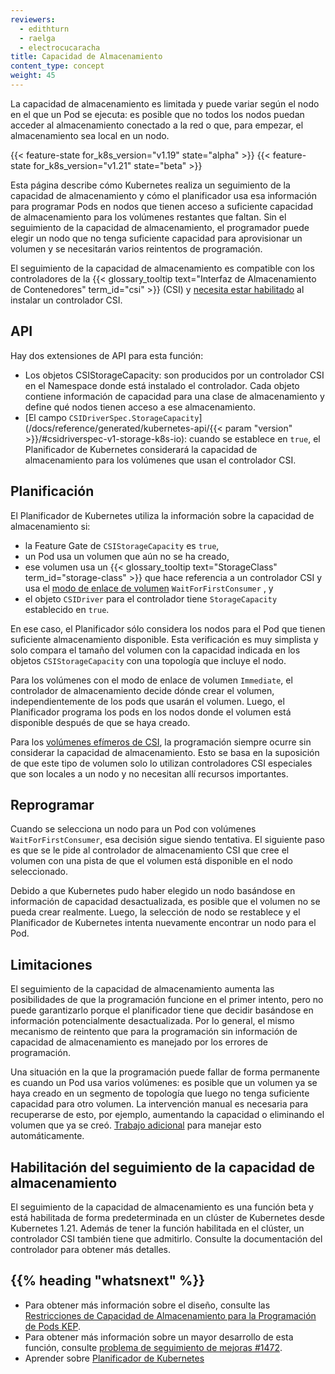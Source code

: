 ```yaml
---
reviewers:
  - edithturn
  - raelga
  - electrocucaracha
title: Capacidad de Almacenamiento
content_type: concept
weight: 45
---
```


<!-- overview -->

La capacidad de almacenamiento es limitada y puede variar según el nodo en el que un Pod se ejecuta: es posible que no todos los nodos puedan acceder al almacenamiento conectado a la red o que, para empezar, el almacenamiento sea local en un nodo.

{{< feature-state for_k8s_version="v1.19" state="alpha" >}}
{{< feature-state for_k8s_version="v1.21" state="beta" >}}

Esta página describe cómo Kubernetes realiza un seguimiento de la capacidad de almacenamiento y cómo el planificador usa esa información para programar Pods en nodos que tienen acceso a suficiente capacidad de almacenamiento para los volúmenes restantes que faltan. Sin el seguimiento de la capacidad de almacenamiento, el programador puede elegir un nodo que no tenga suficiente capacidad para aprovisionar un volumen y se necesitarán varios reintentos de programación.

El seguimiento de la capacidad de almacenamiento es compatible con los controladores de la {{< glossary_tooltip
text="Interfaz de Almacenamiento de Contenedores" term_id="csi" >}} (CSI) y
[necesita estar habilitado](#enabling-storage-capacity-tracking) al instalar un controlador CSI.

<!-- body -->

## API

Hay dos extensiones de API para esta función:

- Los objetos CSIStorageCapacity:
  son producidos por un controlador CSI en el Namespace donde está instalado el controlador. Cada objeto contiene información de capacidad para una clase de almacenamiento y define qué nodos tienen acceso a ese almacenamiento.
- [El campo `CSIDriverSpec.StorageCapacity`](/docs/reference/generated/kubernetes-api/{{< param "version" >}}/#csidriverspec-v1-storage-k8s-io):
  cuando se establece en `true`, el Planificador de Kubernetes considerará la capacidad de almacenamiento para los volúmenes que usan el controlador CSI.

## Planificación

El Planificador de Kubernetes utiliza la información sobre la capacidad de almacenamiento si:

- la Feature Gate de `CSIStorageCapacity` es `true`,
- un Pod usa un volumen que aún no se ha creado,
- ese volumen usa un {{< glossary_tooltip text="StorageClass" term_id="storage-class" >}} que hace referencia a un controlador CSI y usa el [modo de enlace de volumen](/docs/concepts/storage/storage-classes/#volume-binding-mode) `WaitForFirstConsumer` ,
  y
- el objeto `CSIDriver` para el controlador tiene `StorageCapacity` establecido en `true`.

En ese caso, el Planificador sólo considera los nodos para el Pod que tienen suficiente almacenamiento disponible. Esta verificación es muy simplista y solo compara el tamaño del volumen con la capacidad indicada en los objetos `CSIStorageCapacity` con una topología que incluye el nodo.

Para los volúmenes con el modo de enlace de volumen `Immediate`, el controlador de almacenamiento decide dónde crear el volumen, independientemente de los pods que usarán el volumen.
Luego, el Planificador programa los pods en los nodos donde el volumen está disponible después de que se haya creado.

Para los [volúmenes efímeros de CSI](/docs/concepts/storage/volumes/#csi),
la programación siempre ocurre sin considerar la capacidad de almacenamiento. Esto se basa en la suposición de que este tipo de volumen solo lo utilizan controladores CSI especiales que son locales a un nodo y no necesitan allí recursos importantes.

## Reprogramar

Cuando se selecciona un nodo para un Pod con volúmenes `WaitForFirstConsumer`, esa decisión sigue siendo tentativa. El siguiente paso es que se le pide al controlador de almacenamiento CSI que cree el volumen con una pista de que el volumen está disponible en el nodo seleccionado.

Debido a que Kubernetes pudo haber elegido un nodo basándose en información de capacidad desactualizada, es posible que el volumen no se pueda crear realmente. Luego, la selección de nodo se restablece y el Planificador de Kubernetes intenta nuevamente encontrar un nodo para el Pod.

## Limitaciones

El seguimiento de la capacidad de almacenamiento aumenta las posibilidades de que la programación funcione en el primer intento, pero no puede garantizarlo porque el planificador tiene que decidir basándose en información potencialmente desactualizada. Por lo general, el mismo mecanismo de reintento que para la programación sin información de capacidad de almacenamiento es manejado por los errores de programación.

Una situación en la que la programación puede fallar de forma permanente es cuando un Pod usa varios volúmenes: es posible que un volumen ya se haya creado en un segmento de topología que luego no tenga suficiente capacidad para otro volumen. La intervención manual es necesaria para recuperarse de esto, por ejemplo, aumentando la capacidad o eliminando el volumen que ya se creó. [
Trabajo adicional](https://github.com/kubernetes/enhancements/pull/1703) para manejar esto automáticamente.

## Habilitación del seguimiento de la capacidad de almacenamiento

El seguimiento de la capacidad de almacenamiento es una función beta y está habilitada de forma predeterminada en un clúster de Kubernetes desde Kubernetes 1.21. Además de tener la función habilitada en el clúster, un controlador CSI también tiene que admitirlo. Consulte la documentación del controlador para obtener más detalles.

## {{% heading "whatsnext" %}}

- Para obtener más información sobre el diseño, consulte las
  [Restricciones de Capacidad de Almacenamiento para la Programación de Pods KEP](https://github.com/kubernetes/enhancements/blob/master/keps/sig-storage/1472-storage-capacity-tracking/README.md).
- Para obtener más información sobre un mayor desarrollo de esta función, consulte [problema de seguimiento de mejoras #1472](https://github.com/kubernetes/enhancements/issues/1472).
- Aprender sobre [Planificador de Kubernetes](/docs/concepts/scheduling-eviction/kube-scheduler/)
